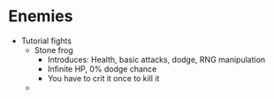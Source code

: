 # Enemies

- Tutorial fights
  - Stone frog
    - Introduces: Health, basic attacks, dodge, RNG manipulation
    - Infinite HP, 0% dodge chance
    - You have to crit it once to kill it
  - 